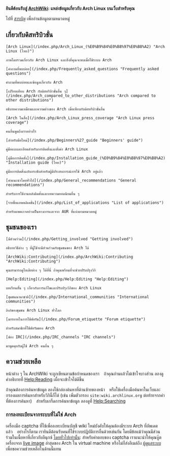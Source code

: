 **ยินดีต้อนรับสู่ [ArchWiki](/index.php/ArchWiki:About "ArchWiki:About"): แหล่งข้อมูลเกี่ยวกับ Arch Linux บนเว็บสำหรับคุณ**

ไปที่ [สารบัญ](/index.php/Table_of_contents "Table of contents") เพื่ออ่านข้อมูลตามหมวดหมู่

## เกี่ยวกับดิสทริบิวชั่น

	[Arch Linux](/index.php/Arch_Linux_(%E0%B9%84%E0%B8%97%E0%B8%A2) "Arch Linux (ไทย)")

	ภาพโดยรวมเกี่ยวกับ Arch Linux และสิ่งที่คุณจะพบเมื่อใช้ระบบ Arch

	[คำถามที่พบบ่อย](/index.php/Frequently_asked_questions "Frequently asked questions")

	คำถามที่พบบ่อยและข้อมูลเกี่ยวกับ Arch

	[เปรียบเทียบ Arch กับดิสทริบิวชั่นอื่น ๆ](/index.php/Arch_compared_to_other_distributions "Arch compared to other distributions")

	อธิบายความเหมือนและความต่างของ Arch เมื่อเทียบกับดิสทริบิวชั่นอื่น

	[Arch ในสื่อ](/index.php/Arch_Linux_press_coverage "Arch Linux press coverage")

	คนอื่นพูดถึงเราอย่างไร

	[สำหรับมือใหม่](/index.php/Beginners%27_guide "Beginners' guide")

	คู่มือแบบละเอียดสำหรับการติดตั้งและตั้งค่า Arch Linux

	[คู่มือการติดตั้ง](/index.php/Installation_guide_(%E0%B9%84%E0%B8%97%E0%B8%A2) "Installation guide (ไทย)")

	คู่มือการติดตั้งฉบับกระชับสำหรับผู้มีประสบการณ์การใช้ Arch อยู่แล้ว

	[คำแนะนำโดยทั่วไป](/index.php/General_recommendations "General recommendations")

	สำหรับการใช้งานหลังติดตั้งและบทความยอดนิยมอื่น ๆ

	[รายชื่อแอพพลิเคชั่น](/index.php/List_of_applications "List of applications")

	สำหรับแพคเกจอย่างเป็นทางการและจาก AUR ที่แบ่งตามหมวดหมู่

## ชุมชนของเรา

	[มีส่วนร่วม](/index.php/Getting_involved "Getting involved")

	อธิบายวิธีต่าง ๆ ที่ผู้ใช้จะมีส่วนร่วมกับชุมชนของ Arch ได้

	[ArchWiki:Contributing](/index.php/ArchWiki:Contributing "ArchWiki:Contributing")

	คุณสามารถดูไอเดียต่าง ๆ ได้ที่นี่ ถ้าคุณพร้อมที่จะช่วยปรับปรุงวิกิ

	[Help:Editing](/index.php/Help:Editing "Help:Editing")

	บทเรียนสั้น ๆ เกี่ยวกับการแก้ไขและปรับปรุงวิกิของ Arch Linux

	[ชุมชนนานาชาติ](/index.php/International_communities "International communities")

	ลิงก์ของชุมชน Arch Linux ทั่วโลก

	[มารยาทในการใช้ฟอรัม](/index.php/Forum_etiquette "Forum etiquette")

	สำหรับสมาชิกที่ใช้ฟอรัมของ Arch

	[ช่อง IRC](/index.php/IRC_channels "IRC channels")

	มาพูดคุยกับผู้ใช้ Arch คนอื่น ๆ

## ความช่วยเหลือ

หน้าต่าง ๆ ใน ArchWiki จะถูกเขียนตามข้อกำหนดของเรา ถ้าคุณอ่านแล้วไม่เข้าใจบางส่วน ลองดูคำอธิบายที่ [Help:Reading](/index.php/Help:Reading "Help:Reading") เผื่อจะเข้าใจได้ดีขึ้น

ถ้าคุณต้องการค้นหาข้อมูล ลองใช้กล่องค้นหาที่ด้านซ้ายของหน้า หรือใช้เครื่องมือค้นหาในเว็บและกรองผลการค้นหาสำหรับวิกินี้ก็ได้ (เช่น เพิ่มตัวกรอง `site:wiki.archlinux.org` ต่อท้ายจากคำที่ต้องการค้นหา) สำหรับเกร็ดการค้นหาข้อมูล ลองดูที่ [Help:Searching](/index.php/Help:Searching "Help:Searching")

### การลงทะเบียนจากระบบที่ไม่ใช่ Arch

เครื่องมือ captcha ที่ใช้เพื่อลงทะเบียนบัญชี wiki ใหม่บังคับให้คุณต้องมีระบบ Arch ที่อัพเดตแล้ว อย่างไรก็ตาม เรายินดีต้อนรับคนที่ใช้ระบบปฏิบัติการอื่นด้วยเช่นกัน โดยมีข้อแม้ว่าคุณมีส่วนร่วมในเนื้อหาที่เกี่ยวกับลีนุกซ์ [โดยทั่วไปเท่านั้น](/index.php/ArchWiki:Contributing#Non-Arch_users "ArchWiki:Contributing"): สำหรับคำตอบของ captcha เราแนะนำให้คุณบู๊ตเครื่องจาก [live image](https://www.archlinux.org/download/) ล่าสุดของ Arch ใน virtual machine หรือไม่ก็ส่งอีเมล์ถึง [ผู้ดูแลระบบ](/index.php/ArchWiki:Administrators "ArchWiki:Administrators") เพื่อขอความช่วยเหลือในด้านนี้แทน